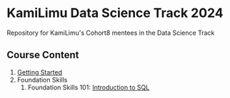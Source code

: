 # KamiLimu Data Science Track 2024
Repository for KamiLimu's Cohort8 mentees in the Data Science Track
 
 ## Course Content
 1. [Getting Started](https://github.com/KamiLimu1/datascience_2024/blob/main/Getting%20Started.pdf)
 2. Foundation Skills
       1. Foundation Skills 101: [Introduction to SQL](https://github.com/KamiLimu1/datascience_2024/blob/main/Foundational%20Skills%20101.pdf)
